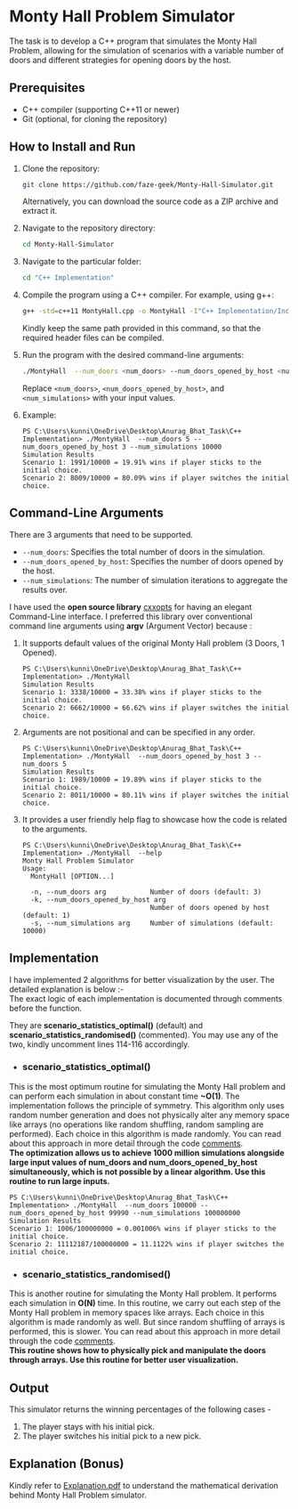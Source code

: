 # Monty Hall Problem Simulator

The task is to develop a C++ program that simulates the Monty Hall Problem, allowing for the simulation of scenarios with a variable number of doors and different strategies for opening doors by the host.

## Prerequisites
- C++ compiler (supporting C++11 or newer)
- Git (optional, for cloning the repository)

## How to Install and Run

1. Clone the repository:

    ```bash
    git clone https://github.com/faze-geek/Monty-Hall-Simulator.git
    ```

    Alternatively, you can download the source code as a ZIP archive and extract it.

2. Navigate to the repository directory:

    ```bash
    cd Monty-Hall-Simulator
    ```

3. Navigate to the particular folder:
   
    ```bash
    cd "C++ Implementation"   
    ```
    
5. Compile the program using a C++ compiler. For example, using g++:

    ```bash
    g++ -std=c++11 MontyHall.cpp -o MontyHall -I"C++ Implementation/Include"
    ```
    Kindly keep the same path provided in this command, so that the required header files can be compiled. 
    
6. Run the program with the desired command-line arguments:

    ```bash
    ./MontyHall  --num_doors <num_doors> --num_doors_opened_by_host <num_doors_opened_by_host> --num_simulations <num_simulations>
    ```

    Replace `<num_doors>`, `<num_doors_opened_by_host>`, and `<num_simulations>` with your input values.
7. Example:
   
   ```
   PS C:\Users\kunni\OneDrive\Desktop\Anurag_Bhat_Task\C++ Implementation> ./MontyHall  --num_doors 5 --num_doors_opened_by_host 3 --num_simulations 10000
   Simulation Results
   Scenario 1: 1991/10000 = 19.91% wins if player sticks to the initial choice.
   Scenario 2: 8009/10000 = 80.09% wins if player switches the initial choice.
   ```

## Command-Line Arguments
There are 3 arguments that need to be supported.
- `--num_doors`: Specifies the total number of doors in the simulation.
- `--num_doors_opened_by_host`: Specifies the number of doors opened by the host.
- `--num_simulations`: The number of simulation iterations to aggregate the results over.

I have used the **open source library** [cxxopts](https://github.com/jarro2783/cxxopts) for having an elegant Command-Line interface. 
I preferred this library over conventional command line arguments using **argv** (Argument Vector) because :
1. It supports default values of the original Monty Hall problem (3 Doors, 1 Opened).
   
   ```
   PS C:\Users\kunni\OneDrive\Desktop\Anurag_Bhat_Task\C++ Implementation> ./MontyHall
   Simulation Results
   Scenario 1: 3338/10000 = 33.38% wins if player sticks to the initial choice.
   Scenario 2: 6662/10000 = 66.62% wins if player switches the initial choice.
   ```
2. Arguments are not positional and can be specified in any order.

   ```
   PS C:\Users\kunni\OneDrive\Desktop\Anurag_Bhat_Task\C++ Implementation> ./MontyHall  --num_doors_opened_by_host 3 --num_doors 5
   Simulation Results
   Scenario 1: 1989/10000 = 19.89% wins if player sticks to the initial choice.
   Scenario 2: 8011/10000 = 80.11% wins if player switches the initial choice.
   ```
3. It provides a user friendly help flag to showcase how the code is related to the arguments.

    ```
    PS C:\Users\kunni\OneDrive\Desktop\Anurag_Bhat_Task\C++ Implementation> ./MontyHall  --help
    Monty Hall Problem Simulator
    Usage:
      MontyHall [OPTION...]
    
      -n, --num_doors arg           Number of doors (default: 3)
      -k, --num_doors_opened_by_host arg
                                    Number of doors opened by host (default: 1)
      -s, --num_simulations arg     Number of simulations (default: 10000)
    ```

## Implementation

I have implemented 2 algorithms for better visualization by the user. The detailed explanation is below :-\
The exact logic of each implementation is documented through comments before the function.


They are **scenario_statistics_optimal()** (default) and **scenario_statistics_randomised()** (commented). You may use any of the two, kindly uncomment lines 114-116 accordingly.

- ### scenario_statistics_optimal()
This is the most optimum routine for simulating the Monty Hall problem and can perform each simulation in about constant time **~O(1)**. The implementation follows the principle of symmetry. This algorithm only uses random number generation and does not physically alter any memory space like arrays (no operations like random shuffling, random sampling are performed). Each choice in this algorithm is made randomly. You can read about this approach in more detail through the code [comments](https://github.com/faze-geek/Monty-Hall-Simulator/blob/885376f1c8ac5a46a11df19f637ffa0ac432035c/C%2B%2B%20Implementation/MontyHall.cpp#L16-L37).\
**The optimization allows us to achieve 1000 million simulations alongside large input values of num_doors and num_doors_opened_by_host simultaneously, which is not possible by a linear algorithm. Use this routine to run large inputs.**
```
PS C:\Users\kunni\OneDrive\Desktop\Anurag_Bhat_Task\C++ Implementation> ./MontyHall  --num_doors 100000 --num_doors_opened_by_host 99990 --num_simulations 100000000
Simulation Results
Scenario 1: 1006/100000000 = 0.001006% wins if player sticks to the initial choice.
Scenario 2: 11112187/100000000 = 11.1122% wins if player switches the initial choice.
```

- ### scenario_statistics_randomised()
This is another routine for simulating the Monty Hall problem. It performs each simulation in **O(N)** time. In this routine, we carry out each step of the Monty Hall problem in memory spaces like arrays. Each choice in this algorithm is made randomly as well. But since random shuffling of arrays is performed, this is slower. You can read about this approach in more detail through the code [comments](https://github.com/faze-geek/Monty-Hall-Simulator/blob/885376f1c8ac5a46a11df19f637ffa0ac432035c/C%2B%2B%20Implementation/MontyHall.cpp#L52-L71).\
**This routine shows how to physically pick and manipulate the doors through arrays. Use this routine for better user visualization.**

## Output

This simulator returns the winning percentages of the following cases -
1. The player stays with his initial pick.
2. The player switches his initial pick to a new pick.

## Explanation (Bonus)

Kindly refer to [Explanation.pdf](https://github.com/faze-geek/Monty-Hall-Simulator/blob/main/Explanation.pdf) to understand the mathematical derivation behind Monty Hall Problem simulator.

